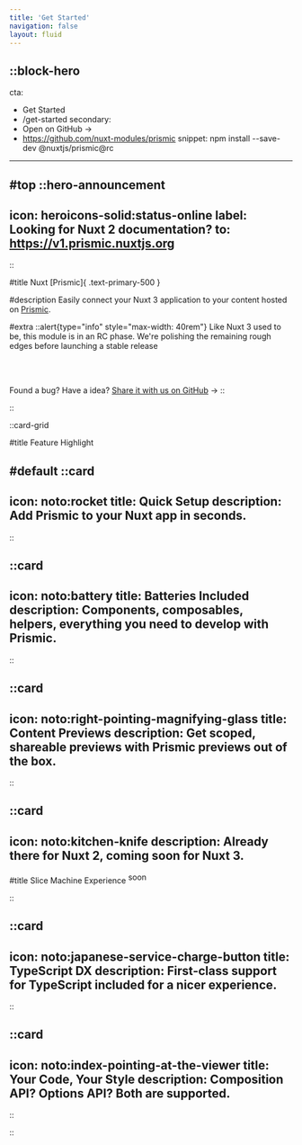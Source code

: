 ```yaml
---
title: 'Get Started'
navigation: false
layout: fluid
---
```


::block-hero
---
cta:
  - Get Started
  - /get-started
secondary:
  - Open on GitHub →
  - https://github.com/nuxt-modules/prismic
snippet: npm install --save-dev @nuxtjs/prismic@rc
---

#top
::hero-announcement
---
icon: heroicons-solid:status-online
label: Looking for Nuxt 2 documentation?
to: https://v1.prismic.nuxtjs.org
---
::

#title
Nuxt [Prismic]{ .text-primary-500 }

#description
Easily connect your Nuxt 3 application to your content hosted on [Prismic](https://prismic.io).

#extra
::alert{type="info" style="max-width: 40rem"}
Like Nuxt 3 used to be, this module is in an RC phase. We're polishing the remaining rough edges before launching a stable release <Icon name="noto:rocket" class="inline" />

<br />
<br />

Found a bug? Have a idea? [Share it with us on GitHub](https://github.com/nuxt-modules/prismic/issues/new/choose) ->
::

::

::card-grid

#title
Feature Highlight

#default
::card
---
icon: noto:rocket
title: Quick Setup
description: Add Prismic to your Nuxt app in seconds.
---
::

::card
---
icon: noto:battery
title: Batteries Included
description: Components, composables, helpers, everything you need to develop with Prismic.
---
::

::card
---
icon: noto:right-pointing-magnifying-glass
title: Content Previews
description: Get scoped, shareable previews with Prismic previews out of the box.
---
::

::card
---
icon: noto:kitchen-knife
description: Already there for Nuxt 2, coming soon for Nuxt 3.
---

#title
Slice Machine Experience <span class="inline-flex items-center mt-1px px-2 py-0.5 rounded text-xs font-bold font-mono bg-primary-100 dark:bg-primary-800 dark:text-white" style="vertical-align: super">soon</span>

::

::card
---
icon: noto:japanese-service-charge-button
title: TypeScript DX
description: First-class support for TypeScript included for a nicer experience.
---
::

::card
---
icon: noto:index-pointing-at-the-viewer
title: Your Code, Your Style
description: Composition API? Options API? Both are supported.
---
::

::
